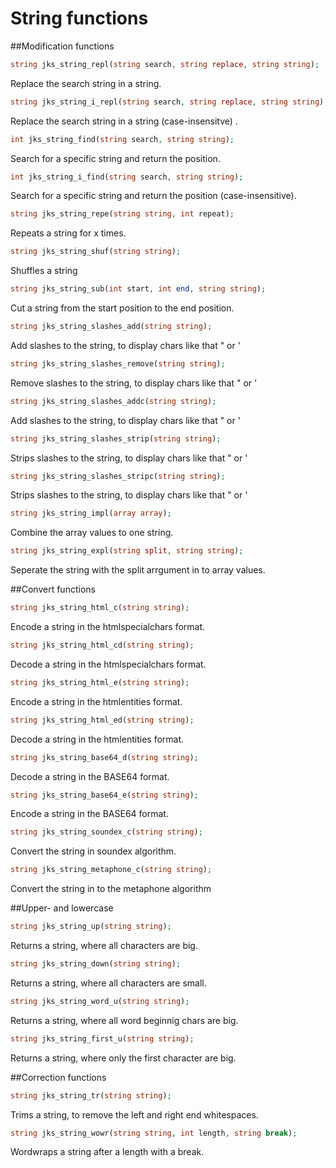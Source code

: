 # String functions
##Modification functions
```php
string jks_string_repl(string search, string replace, string string);
```
Replace the search string in a string.

```php
string jks_string_i_repl(string search, string replace, string string);
```
Replace the search string in a string (case-insensitve) .

```php
int jks_string_find(string search, string string);
```
Search for a specific string and return the position.

```php
int jks_string_i_find(string search, string string);
```
Search for a specific string and return the position (case-insensitive).

```php
string jks_string_repe(string string, int repeat);
```
Repeats a string for x times.

```php
string jks_string_shuf(string string);
```
Shuffles a string

```php
string jks_string_sub(int start, int end, string string);
```
Cut a string from the start position to the end position.

```php
string jks_string_slashes_add(string string);
```
Add slashes to the string, to display chars like that " or '

```php
string jks_string_slashes_remove(string string);
```
Remove slashes to the string, to display chars like that " or '

```php
string jks_string_slashes_addc(string string);
```
Add slashes to the string, to display chars like that " or '

```php
string jks_string_slashes_strip(string string);
```
Strips slashes to the string, to display chars like that " or '

```php
string jks_string_slashes_stripc(string string);
```
Strips slashes to the string, to display chars like that " or '

```php
string jks_string_impl(array array);
```
Combine the array values to one string.

```php
string jks_string_expl(string split, string string);
```
Seperate the string with the split arrgument in to array values.

##Convert functions
```php
string jks_string_html_c(string string);
```
Encode a string in the htmlspecialchars format.

```php
string jks_string_html_cd(string string);
```
Decode a string in the htmlspecialchars format.

```php
string jks_string_html_e(string string);
```
Encode a string in the htmlentities format.

```php
string jks_string_html_ed(string string);
```
Decode a string in the htmlentities format.

```php
string jks_string_base64_d(string string);
```
Decode a string in the BASE64 format.

```php
string jks_string_base64_e(string string);
```
Encode a string in the BASE64 format.

```php
string jks_string_soundex_c(string string);
```
Convert the string in soundex algorithm.

```php
string jks_string_metaphone_c(string string);
```
Convert the string in to the metaphone algorithm

##Upper- and lowercase
```php
string jks_string_up(string string);
```
Returns a string, where all characters are big.

```php
string jks_string_down(string string);
```
Returns a string, where all characters are small.

```php
string jks_string_word_u(string string);
```
Returns a string, where all word beginnig chars are big.

```php
string jks_string_first_u(string string);
```
Returns a string, where only the first character are big.

##Correction functions

```php
string jks_string_tr(string string);
```
Trims a string, to remove the left and right end whitespaces.

```php
string jks_string_wowr(string string, int length, string break);
```
Wordwraps a string after a length with a break.
